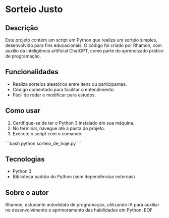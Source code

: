 
# Sorteio Justo

## Descrição

Este projeto contém um script em Python que realiza um sorteio simples, desenvolvido para fins educacionais. O código foi criado por Rhamon, com auxílio da inteligência artificial ChatGPT, como parte do aprendizado prático de programação.

## Funcionalidades

- Realiza sorteios aleatórios entre itens ou participantes.
- Código comentado para facilitar o entendimento.
- Fácil de rodar e modificar para estudos.

## Como usar

1. Certifique-se de ter o Python 3 instalado em sua máquina.
2. No terminal, navegue até a pasta do projeto.
3. Execute o script com o comando:

\`\`\`bash
python sorteio_de_hoje.py
\`\`\`

## Tecnologias

- Python 3
- Biblioteca padrão do Python (sem dependências externas)

## Sobre o autor

Rhamon, estudante autodidata de programação, utilizando IA para auxiliar no desenvolvimento e aprimoramento das habilidades em Python.
EOF
